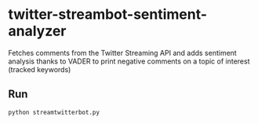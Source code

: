 # twitter-streambot-sentiment-analyzer

Fetches comments from the Twitter Streaming API and adds sentiment analysis thanks to VADER to print negative comments
on a topic of interest (tracked keywords)

## Run
`python streamtwitterbot.py`


